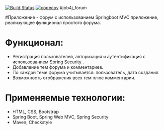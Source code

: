 [![Build Status](https://app.travis-ci.com/AMEMELYANOV/job4j_forum.svg?branch=master)](https://app.travis-ci.com/AMEMELYANOV/job4j_forum)
[![codecov](https://codecov.io/gh/AMEMELYANOV/job4j_forum/branch/main/graph/badge.svg?token=0cYjrP20tc)](https://codecov.io/gh/AMEMELYANOV/job4j_forum)
#job4j_forum

#Приложение - форум с использованием Springboot
MVC приложение, реализующее функционал простого форума.

# Функционал:
- Регистрация пользователей, авторизация и
  аутентификация с использованием Spring Security .
- Добавление тем форума и комментариев.
- По каждой теме форума учитывается: пользователь, дата создания.
- Возможность отображения всех тем плюс комментарии.
# Применяемые технологии:
- HTML, CSS, Bootstrap
- Spring Boot, Spring Web MVC, Spring Security
- Maven, Checkstyle 